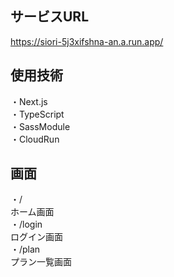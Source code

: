## サービスURL
https://siori-5j3xifshna-an.a.run.app/<br/>

## 使用技術
・Next.js<br/>
・TypeScript<br/>
・SassModule<br/>
・CloudRun<br/>

## 画面
・/<br/>ホーム画面<br/>
・/login<br/>ログイン画面<br/>
・/plan<br/>プラン一覧画面<br/>
